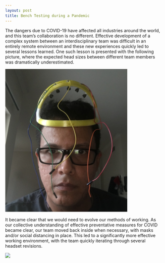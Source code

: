 ```yaml
---
layout: post
title: Bench Testing during a Pandemic
---
```


<p>The dangers due to COVID-19 have affected all industries around the world, and this team’s collaboration is no different.  Effective development of a complex system between an interdisciplinary team was difficult in an entirely remote environment and these new experiences quickly led to several lessons learned. One such lesson is presented with the following picture, where the expected head sizes between different team members was dramatically underestimated.</p>
<img src="/photos/smallhat.PNG">
<p>It became clear that we would need to evolve our methods of working. As our collective understanding of effective preventative measures for COVID became clear, our team moved back inside when necessary, with masks and/or social distancing in place. This led to a significantly more effective working environment, with the team quickly iterating through several headset revisions.</p>
<img src="/photos/joined.png">
